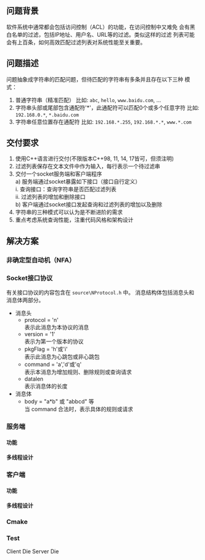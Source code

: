## 问题背景
软件系统中通常都会包括访问控制（ACL）的功能，在访问控制中又难免
会有黑白名单的过滤，包括IP地址、用户名、URL等的过滤。类似这样的过滤
列表可能会有上百条，如何高效匹配过滤列表对系统性能至关重要。

## 问题描述
问题抽象成字符串的匹配问题，但待匹配的字符串有多条并且存在以下三种
模式：
1. 普通字符串（精准匹配）
比如: `abc`, `hello`, `www.baidu.com`, ...
2. 字符串头部或尾部包含通配符'*'，此通配符可以匹配0个或多个任意字符
比如: `192.168.0.*`, `*.baidu.com`
3. 字符串任意位置存在通配符
比如: `192.168.*.255`, `192.168.*.*`, `www.*.com`

## 交付要求
1. 使用C++语言进行交付(不限版本C++98, 11, 14, 17皆可，但须注明)
2. 过滤列表保存在文本文件中作为输入，每行表示一个待过滤串
3. 交付一个socket服务端和客户端程序  
    a) 服务端通过socket暴露如下接口（接口自行定义）  
        i. 查询接口：查询字符串是否匹配过滤列表  
        ii. 过滤列表的增加和删除接口  
    b) 客户端通过socket接口发起查询和过滤列表的增加以及删除  
4. 字符串的三种模式可以认为是不断进阶的需求
5. 重点考虑系统查询性能，注重代码风格和架构设计 

## 解决方案

### 非确定型自动机（NFA）

### Socket接口协议

有关接口协议的内容包含在 `source\NProtocol.h` 中。
消息结构体包括消息头和消息体两部分。

- 消息头
    - protocol = 'n'         
    表示此消息为本协议的消息
    - version = '1'          
    表示为第一个版本的协议
    - pkgFlag = 'h'或'i'     
    表示此消息为心跳包或非心跳包
    - command = 'a','d'或'q'  
    表示本消息为增加规则、删除规则或查询请求
    - datalen  
    表示消息体的长度
- 消息体  
    - body = "a*b" 或 "abbcd" 等  
    当 command 合法时，表示具体的规则或请求

### 服务端

#### 功能

#### 多线程设计

### 客户端

#### 功能

#### 多线程设计

### Cmake

### Test

Client Die
Server Die